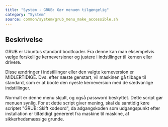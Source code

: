 ```yaml
---
title: "System - GRUB: Gør menuen tilgængelig"
category: "System"
source: common/system/grub_menu_make_accessible.sh
---
```


## Beskrivelse
GRUB er Ubuntus standard bootloader. Fra denne kan man eksempelvis vælge forskellige kerneversioner og justere i indstllinger til kernen eller drivere.

Disse ændringer i indstillinger eller den valgte kerneversion er MIDLERTIDIGE. Dvs. efter næste genstart, vil maskinen gå tilbage til standard, som er at boote den nyeste kerneversion med de sædvanlige indstillinger.

Normalt er denne menu skjult, og også password beskyttet.
Dette script gør menuen synlig. For at dette script giver mening, skal du samtidig køre scriptet "GRUB: Skift kodeord", da adgangskoden som udgangspunkt efter installation er tilfældigt genereret fra maskine til maskine, af sikkerhedsmæssige grunde.